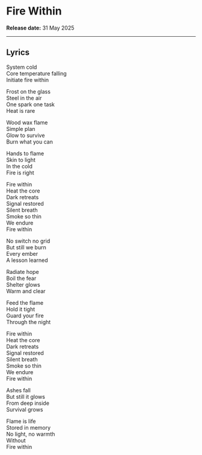 # Fire Within  
**Release date:** 31 May 2025  

---

## Lyrics

System cold  
Core temperature falling  
Initiate fire within  

Frost on the glass  
Steel in the air  
One spark one task  
Heat is rare  

Wood wax flame  
Simple plan  
Glow to survive  
Burn what you can  

Hands to flame  
Skin to light  
In the cold  
Fire is right  

Fire within  
Heat the core  
Dark retreats  
Signal restored  
Silent breath  
Smoke so thin  
We endure  
Fire within  

No switch no grid  
But still we burn  
Every ember  
A lesson learned  

Radiate hope  
Boil the fear  
Shelter glows  
Warm and clear  

Feed the flame  
Hold it tight  
Guard your fire  
Through the night  

Fire within  
Heat the core  
Dark retreats  
Signal restored  
Silent breath  
Smoke so thin  
We endure  
Fire within  

Ashes fall  
But still it glows  
From deep inside  
Survival grows  

Flame is life  
Stored in memory  
No light, no warmth  
Without  
Fire within  
